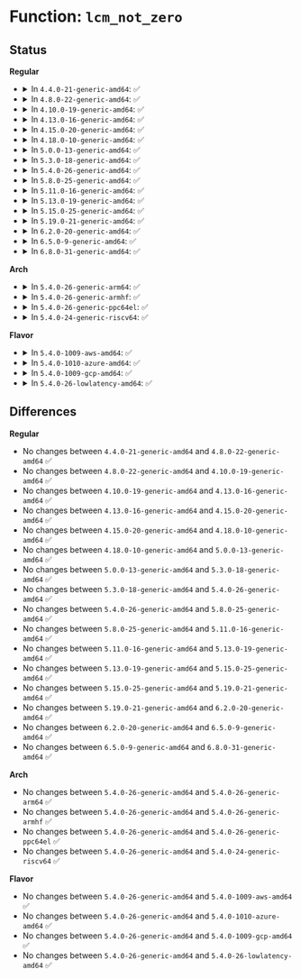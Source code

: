 # Function: <code>lcm_not_zero</code>

## Status
<b>Regular</b>
<ul>
<li>
<details>
<summary>In <code>4.4.0-21-generic-amd64</code>: ✅</summary>

```c
long unsigned int lcm_not_zero(long unsigned int a, long unsigned int b)
```

```json
{
  "name": "lcm_not_zero",
  "collision_type": "Unique Global",
  "inline_type": "No",
  "funcs": [
    {
      "addr": 18446744071583017168,
      "name": "lcm_not_zero",
      "external": true,
      "loc": "lib/lcm.c:16",
      "file": "lib/lcm.c",
      "inline": "seen, unknown",
      "caller_inline": [],
      "caller_func": [
        "block/blk-settings.c:blk_stack_limits",
        "block/blk-settings.c:blk_stack_limits",
        "block/blk-settings.c:blk_stack_limits"
      ]
    }
  ],
  "symbols": [
    {
      "addr": 18446744071583017168,
      "name": "lcm_not_zero",
      "section": ".text",
      "bind": "STB_GLOBAL",
      "size": 66
    }
  ]
}
```
</details>
</li>
<li>
<details>
<summary>In <code>4.8.0-22-generic-amd64</code>: ✅</summary>

```c
long unsigned int lcm_not_zero(long unsigned int a, long unsigned int b)
```

```json
{
  "name": "lcm_not_zero",
  "collision_type": "Unique Global",
  "inline_type": "No",
  "funcs": [
    {
      "addr": 18446744071583308176,
      "name": "lcm_not_zero",
      "external": true,
      "loc": "lib/lcm.c:16",
      "file": "lib/lcm.c",
      "inline": "seen, unknown",
      "caller_inline": [],
      "caller_func": [
        "block/blk-settings.c:blk_stack_limits",
        "block/blk-settings.c:blk_stack_limits",
        "block/blk-settings.c:blk_stack_limits"
      ]
    }
  ],
  "symbols": [
    {
      "addr": 18446744071583308176,
      "name": "lcm_not_zero",
      "section": ".text",
      "bind": "STB_GLOBAL",
      "size": 66
    }
  ]
}
```
</details>
</li>
<li>
<details>
<summary>In <code>4.10.0-19-generic-amd64</code>: ✅</summary>

```c
long unsigned int lcm_not_zero(long unsigned int a, long unsigned int b)
```

```json
{
  "name": "lcm_not_zero",
  "collision_type": "Unique Global",
  "inline_type": "No",
  "funcs": [
    {
      "addr": 18446744071583427488,
      "name": "lcm_not_zero",
      "external": true,
      "loc": "lib/lcm.c:16",
      "file": "lib/lcm.c",
      "inline": "seen, unknown",
      "caller_inline": [],
      "caller_func": [
        "block/blk-settings.c:blk_stack_limits",
        "block/blk-settings.c:blk_stack_limits",
        "block/blk-settings.c:blk_stack_limits"
      ]
    }
  ],
  "symbols": [
    {
      "addr": 18446744071583427488,
      "name": "lcm_not_zero",
      "section": ".text",
      "bind": "STB_GLOBAL",
      "size": 66
    }
  ]
}
```
</details>
</li>
<li>
<details>
<summary>In <code>4.13.0-16-generic-amd64</code>: ✅</summary>

```c
long unsigned int lcm_not_zero(long unsigned int a, long unsigned int b)
```

```json
{
  "name": "lcm_not_zero",
  "collision_type": "Unique Global",
  "inline_type": "No",
  "funcs": [
    {
      "addr": 18446744071583448816,
      "name": "lcm_not_zero",
      "external": true,
      "loc": "lib/lcm.c:16",
      "file": "lib/lcm.c",
      "inline": "seen, unknown",
      "caller_inline": [],
      "caller_func": [
        "block/blk-settings.c:blk_stack_limits",
        "block/blk-settings.c:blk_stack_limits",
        "block/blk-settings.c:blk_stack_limits"
      ]
    }
  ],
  "symbols": [
    {
      "addr": 18446744071583448816,
      "name": "lcm_not_zero",
      "section": ".text",
      "bind": "STB_GLOBAL",
      "size": 66
    }
  ]
}
```
</details>
</li>
<li>
<details>
<summary>In <code>4.15.0-20-generic-amd64</code>: ✅</summary>

```c
long unsigned int lcm_not_zero(long unsigned int a, long unsigned int b)
```

```json
{
  "name": "lcm_not_zero",
  "collision_type": "Unique Global",
  "inline_type": "No",
  "funcs": [
    {
      "addr": 18446744071583628912,
      "name": "lcm_not_zero",
      "external": true,
      "loc": "lib/lcm.c:16",
      "file": "lib/lcm.c",
      "inline": "seen, unknown",
      "caller_inline": [],
      "caller_func": [
        "block/blk-settings.c:blk_stack_limits",
        "block/blk-settings.c:blk_stack_limits",
        "block/blk-settings.c:blk_stack_limits"
      ]
    }
  ],
  "symbols": [
    {
      "addr": 18446744071583628912,
      "name": "lcm_not_zero",
      "section": ".text",
      "bind": "STB_GLOBAL",
      "size": 66
    }
  ]
}
```
</details>
</li>
<li>
<details>
<summary>In <code>4.18.0-10-generic-amd64</code>: ✅</summary>

```c
long unsigned int lcm_not_zero(long unsigned int a, long unsigned int b)
```

```json
{
  "name": "lcm_not_zero",
  "collision_type": "Unique Global",
  "inline_type": "No",
  "funcs": [
    {
      "addr": 18446744071583845472,
      "name": "lcm_not_zero",
      "external": true,
      "loc": "lib/lcm.c:16",
      "file": "lib/lcm.c",
      "inline": "seen, unknown",
      "caller_inline": [],
      "caller_func": [
        "block/blk-settings.c:blk_stack_limits",
        "block/blk-settings.c:blk_stack_limits",
        "block/blk-settings.c:blk_stack_limits"
      ]
    }
  ],
  "symbols": [
    {
      "addr": 18446744071583845472,
      "name": "lcm_not_zero",
      "section": ".text",
      "bind": "STB_GLOBAL",
      "size": 66
    }
  ]
}
```
</details>
</li>
<li>
<details>
<summary>In <code>5.0.0-13-generic-amd64</code>: ✅</summary>

```c
long unsigned int lcm_not_zero(long unsigned int a, long unsigned int b)
```

```json
{
  "name": "lcm_not_zero",
  "collision_type": "Unique Global",
  "inline_type": "No",
  "funcs": [
    {
      "addr": 18446744071583929168,
      "name": "lcm_not_zero",
      "external": true,
      "loc": "lib/lcm.c:16",
      "file": "lib/lcm.c",
      "inline": "seen, unknown",
      "caller_inline": [],
      "caller_func": [
        "block/blk-settings.c:blk_stack_limits",
        "block/blk-settings.c:blk_stack_limits",
        "block/blk-settings.c:blk_stack_limits"
      ]
    }
  ],
  "symbols": [
    {
      "addr": 18446744071583929168,
      "name": "lcm_not_zero",
      "section": ".text",
      "bind": "STB_GLOBAL",
      "size": 66
    }
  ]
}
```
</details>
</li>
<li>
<details>
<summary>In <code>5.3.0-18-generic-amd64</code>: ✅</summary>

```c
long unsigned int lcm_not_zero(long unsigned int a, long unsigned int b)
```

```json
{
  "name": "lcm_not_zero",
  "collision_type": "Unique Global",
  "inline_type": "No",
  "funcs": [
    {
      "addr": 18446744071584155376,
      "name": "lcm_not_zero",
      "external": true,
      "loc": "lib/math/lcm.c:17",
      "file": "lib/math/lcm.c",
      "inline": "seen, unknown",
      "caller_inline": [],
      "caller_func": [
        "block/blk-settings.c:blk_stack_limits",
        "block/blk-settings.c:blk_stack_limits",
        "block/blk-settings.c:blk_stack_limits"
      ]
    }
  ],
  "symbols": [
    {
      "addr": 18446744071584155376,
      "name": "lcm_not_zero",
      "section": ".text",
      "bind": "STB_GLOBAL",
      "size": 70
    }
  ]
}
```
</details>
</li>
<li>
<details>
<summary>In <code>5.4.0-26-generic-amd64</code>: ✅</summary>

```c
long unsigned int lcm_not_zero(long unsigned int a, long unsigned int b)
```

```json
{
  "name": "lcm_not_zero",
  "collision_type": "Unique Global",
  "inline_type": "No",
  "funcs": [
    {
      "addr": 18446744071584278000,
      "name": "lcm_not_zero",
      "external": true,
      "loc": "lib/math/lcm.c:17",
      "file": "lib/math/lcm.c",
      "inline": "seen, unknown",
      "caller_inline": [],
      "caller_func": [
        "block/blk-settings.c:blk_stack_limits",
        "block/blk-settings.c:blk_stack_limits",
        "block/blk-settings.c:blk_stack_limits"
      ]
    }
  ],
  "symbols": [
    {
      "addr": 18446744071584278000,
      "name": "lcm_not_zero",
      "section": ".text",
      "bind": "STB_GLOBAL",
      "size": 70
    }
  ]
}
```
</details>
</li>
<li>
<details>
<summary>In <code>5.8.0-25-generic-amd64</code>: ✅</summary>

```c
long unsigned int lcm_not_zero(long unsigned int a, long unsigned int b)
```

```json
{
  "name": "lcm_not_zero",
  "collision_type": "Unique Global",
  "inline_type": "No",
  "funcs": [
    {
      "addr": 18446744071584687376,
      "name": "lcm_not_zero",
      "external": true,
      "loc": "lib/math/lcm.c:17",
      "file": "lib/math/lcm.c",
      "inline": "seen, unknown",
      "caller_inline": [],
      "caller_func": [
        "block/blk-settings.c:blk_stack_limits",
        "block/blk-settings.c:blk_stack_limits",
        "block/blk-settings.c:blk_stack_limits"
      ]
    }
  ],
  "symbols": [
    {
      "addr": 18446744071584687376,
      "name": "lcm_not_zero",
      "section": ".text",
      "bind": "STB_GLOBAL",
      "size": 70
    }
  ]
}
```
</details>
</li>
<li>
<details>
<summary>In <code>5.11.0-16-generic-amd64</code>: ✅</summary>

```c
long unsigned int lcm_not_zero(long unsigned int a, long unsigned int b)
```

```json
{
  "name": "lcm_not_zero",
  "collision_type": "Unique Global",
  "inline_type": "No",
  "funcs": [
    {
      "addr": 18446744071584804976,
      "name": "lcm_not_zero",
      "external": true,
      "loc": "lib/math/lcm.c:17",
      "file": "lib/math/lcm.c",
      "inline": "seen, unknown",
      "caller_inline": [],
      "caller_func": [
        "block/blk-settings.c:blk_stack_limits",
        "block/blk-settings.c:blk_stack_limits",
        "block/blk-settings.c:blk_stack_limits"
      ]
    }
  ],
  "symbols": [
    {
      "addr": 18446744071584804976,
      "name": "lcm_not_zero",
      "section": ".text",
      "bind": "STB_GLOBAL",
      "size": 75
    }
  ]
}
```
</details>
</li>
<li>
<details>
<summary>In <code>5.13.0-19-generic-amd64</code>: ✅</summary>

```c
long unsigned int lcm_not_zero(long unsigned int a, long unsigned int b)
```

```json
{
  "name": "lcm_not_zero",
  "collision_type": "Unique Global",
  "inline_type": "No",
  "funcs": [
    {
      "addr": 18446744071584849440,
      "name": "lcm_not_zero",
      "external": true,
      "loc": "lib/math/lcm.c:17",
      "file": "lib/math/lcm.c",
      "inline": "seen, unknown",
      "caller_inline": [],
      "caller_func": [
        "block/blk-settings.c:blk_stack_limits",
        "block/blk-settings.c:blk_stack_limits",
        "block/blk-settings.c:blk_stack_limits"
      ]
    }
  ],
  "symbols": [
    {
      "addr": 18446744071584849440,
      "name": "lcm_not_zero",
      "section": ".text",
      "bind": "STB_GLOBAL",
      "size": 75
    }
  ]
}
```
</details>
</li>
<li>
<details>
<summary>In <code>5.15.0-25-generic-amd64</code>: ✅</summary>

```c
long unsigned int lcm_not_zero(long unsigned int a, long unsigned int b)
```

```json
{
  "name": "lcm_not_zero",
  "collision_type": "Unique Global",
  "inline_type": "No",
  "funcs": [
    {
      "addr": 18446744071585269664,
      "name": "lcm_not_zero",
      "external": true,
      "loc": "lib/math/lcm.c:17",
      "file": "lib/math/lcm.c",
      "inline": "seen, unknown",
      "caller_inline": [],
      "caller_func": [
        "block/blk-settings.c:blk_stack_limits",
        "block/blk-settings.c:blk_stack_limits",
        "block/blk-settings.c:blk_stack_limits"
      ]
    }
  ],
  "symbols": [
    {
      "addr": 18446744071585269664,
      "name": "lcm_not_zero",
      "section": ".text",
      "bind": "STB_GLOBAL",
      "size": 75
    }
  ]
}
```
</details>
</li>
<li>
<details>
<summary>In <code>5.19.0-21-generic-amd64</code>: ✅</summary>

```c
long unsigned int lcm_not_zero(long unsigned int a, long unsigned int b)
```

```json
{
  "name": "lcm_not_zero",
  "collision_type": "Unique Global",
  "inline_type": "No",
  "funcs": [
    {
      "addr": 18446744071586113760,
      "name": "lcm_not_zero",
      "external": true,
      "loc": "lib/math/lcm.c:17",
      "file": "lib/math/lcm.c",
      "inline": "seen, unknown",
      "caller_inline": [],
      "caller_func": [
        "block/blk-settings.c:blk_stack_limits",
        "block/blk-settings.c:blk_stack_limits",
        "block/blk-settings.c:blk_stack_limits"
      ]
    }
  ],
  "symbols": [
    {
      "addr": 18446744071586113760,
      "name": "lcm_not_zero",
      "section": ".text",
      "bind": "STB_GLOBAL",
      "size": 99
    }
  ]
}
```
</details>
</li>
<li>
<details>
<summary>In <code>6.2.0-20-generic-amd64</code>: ✅</summary>

```c
long unsigned int lcm_not_zero(long unsigned int a, long unsigned int b)
```

```json
{
  "name": "lcm_not_zero",
  "collision_type": "Unique Global",
  "inline_type": "No",
  "funcs": [
    {
      "addr": 18446744071587099840,
      "name": "lcm_not_zero",
      "external": true,
      "loc": "lib/math/lcm.c:17",
      "file": "lib/math/lcm.c",
      "inline": "seen, unknown",
      "caller_inline": [],
      "caller_func": [
        "block/blk-settings.c:blk_stack_limits",
        "block/blk-settings.c:blk_stack_limits",
        "block/blk-settings.c:blk_stack_limits"
      ]
    }
  ],
  "symbols": [
    {
      "addr": 18446744071587099840,
      "name": "lcm_not_zero",
      "section": ".text",
      "bind": "STB_GLOBAL",
      "size": 99
    }
  ]
}
```
</details>
</li>
<li>
<details>
<summary>In <code>6.5.0-9-generic-amd64</code>: ✅</summary>

```c
long unsigned int lcm_not_zero(long unsigned int a, long unsigned int b)
```

```json
{
  "name": "lcm_not_zero",
  "collision_type": "Unique Global",
  "inline_type": "No",
  "funcs": [
    {
      "addr": 18446744071587359904,
      "name": "lcm_not_zero",
      "external": true,
      "loc": "lib/math/lcm.c:17",
      "file": "lib/math/lcm.c",
      "inline": "seen, unknown",
      "caller_inline": [],
      "caller_func": [
        "block/blk-settings.c:blk_stack_limits",
        "block/blk-settings.c:blk_stack_limits",
        "block/blk-settings.c:blk_stack_limits"
      ]
    }
  ],
  "symbols": [
    {
      "addr": 18446744071587359904,
      "name": "lcm_not_zero",
      "section": ".text",
      "bind": "STB_GLOBAL",
      "size": 99
    }
  ]
}
```
</details>
</li>
<li>
<details>
<summary>In <code>6.8.0-31-generic-amd64</code>: ✅</summary>

```c
long unsigned int lcm_not_zero(long unsigned int a, long unsigned int b)
```

```json
{
  "name": "lcm_not_zero",
  "collision_type": "Unique Global",
  "inline_type": "No",
  "funcs": [
    {
      "addr": 18446744071587646224,
      "name": "lcm_not_zero",
      "external": true,
      "loc": "lib/math/lcm.c:17",
      "file": "lib/math/lcm.c",
      "inline": "seen, unknown",
      "caller_inline": [],
      "caller_func": [
        "block/blk-settings.c:blk_stack_limits",
        "block/blk-settings.c:blk_stack_limits",
        "block/blk-settings.c:blk_stack_limits"
      ]
    }
  ],
  "symbols": [
    {
      "addr": 18446744071587646224,
      "name": "lcm_not_zero",
      "section": ".text",
      "bind": "STB_GLOBAL",
      "size": 99
    }
  ]
}
```
</details>
</li>
</ul>
<b>Arch</b>
<ul>
<li>
<details>
<summary>In <code>5.4.0-26-generic-arm64</code>: ✅</summary>

```c
long unsigned int lcm_not_zero(long unsigned int a, long unsigned int b)
```

```json
{
  "name": "lcm_not_zero",
  "collision_type": "Unique Global",
  "inline_type": "No",
  "funcs": [
    {
      "addr": 18446603336496163680,
      "name": "lcm_not_zero",
      "external": true,
      "loc": "lib/math/lcm.c:17",
      "file": "lib/math/lcm.c",
      "inline": "seen, unknown",
      "caller_inline": [],
      "caller_func": [
        "block/blk-settings.c:blk_stack_limits",
        "block/blk-settings.c:blk_stack_limits",
        "block/blk-settings.c:blk_stack_limits"
      ]
    }
  ],
  "symbols": [
    {
      "addr": 18446603336496163680,
      "name": "lcm_not_zero",
      "section": ".text",
      "bind": "STB_GLOBAL",
      "size": 84
    }
  ]
}
```
</details>
</li>
<li>
<details>
<summary>In <code>5.4.0-26-generic-armhf</code>: ✅</summary>

```c
long unsigned int lcm_not_zero(long unsigned int a, long unsigned int b)
```

```json
{
  "name": "lcm_not_zero",
  "collision_type": "Unique Global",
  "inline_type": "No",
  "funcs": [
    {
      "addr": 3229486184,
      "name": "lcm_not_zero",
      "external": true,
      "loc": "lib/math/lcm.c:17",
      "file": "lib/math/lcm.c",
      "inline": "seen, unknown",
      "caller_inline": [],
      "caller_func": [
        "block/blk-settings.c:blk_stack_limits",
        "block/blk-settings.c:blk_stack_limits",
        "block/blk-settings.c:blk_stack_limits"
      ]
    }
  ],
  "symbols": [
    {
      "addr": 3229486184,
      "name": "lcm_not_zero",
      "section": ".text",
      "bind": "STB_GLOBAL",
      "size": 80
    }
  ]
}
```
</details>
</li>
<li>
<details>
<summary>In <code>5.4.0-26-generic-ppc64el</code>: ✅</summary>

```c
long unsigned int lcm_not_zero(long unsigned int a, long unsigned int b)
```

```json
{
  "name": "lcm_not_zero",
  "collision_type": "Unique Global",
  "inline_type": "No",
  "funcs": [
    {
      "addr": 13835058055290428272,
      "name": "lcm_not_zero",
      "external": true,
      "loc": "lib/math/lcm.c:17",
      "file": "lib/math/lcm.c",
      "inline": "seen, unknown",
      "caller_inline": [],
      "caller_func": [
        "block/blk-settings.c:blk_stack_limits",
        "block/blk-settings.c:blk_stack_limits",
        "block/blk-settings.c:blk_stack_limits"
      ]
    }
  ],
  "symbols": [
    {
      "addr": 13835058055290428272,
      "name": "lcm_not_zero",
      "section": ".text",
      "bind": "STB_GLOBAL",
      "size": 172
    }
  ]
}
```
</details>
</li>
<li>
<details>
<summary>In <code>5.4.0-24-generic-riscv64</code>: ✅</summary>

```c
long unsigned int lcm_not_zero(long unsigned int a, long unsigned int b)
```

```json
{
  "name": "lcm_not_zero",
  "collision_type": "Unique Global",
  "inline_type": "No",
  "funcs": [
    {
      "addr": 18446743936275214534,
      "name": "lcm_not_zero",
      "external": true,
      "loc": "lib/math/lcm.c:17",
      "file": "lib/math/lcm.c",
      "inline": "seen, unknown",
      "caller_inline": [],
      "caller_func": [
        "block/blk-settings.c:blk_stack_limits",
        "block/blk-settings.c:blk_stack_limits",
        "block/blk-settings.c:blk_stack_limits"
      ]
    }
  ],
  "symbols": [
    {
      "addr": 18446743936275214534,
      "name": "lcm_not_zero",
      "section": ".text",
      "bind": "STB_GLOBAL",
      "size": 54
    }
  ]
}
```
</details>
</li>
</ul>
<b>Flavor</b>
<ul>
<li>
<details>
<summary>In <code>5.4.0-1009-aws-amd64</code>: ✅</summary>

```c
long unsigned int lcm_not_zero(long unsigned int a, long unsigned int b)
```

```json
{
  "name": "lcm_not_zero",
  "collision_type": "Unique Global",
  "inline_type": "No",
  "funcs": [
    {
      "addr": 18446744071584246736,
      "name": "lcm_not_zero",
      "external": true,
      "loc": "lib/math/lcm.c:17",
      "file": "lib/math/lcm.c",
      "inline": "seen, unknown",
      "caller_inline": [],
      "caller_func": [
        "block/blk-settings.c:blk_stack_limits",
        "block/blk-settings.c:blk_stack_limits",
        "block/blk-settings.c:blk_stack_limits"
      ]
    }
  ],
  "symbols": [
    {
      "addr": 18446744071584246736,
      "name": "lcm_not_zero",
      "section": ".text",
      "bind": "STB_GLOBAL",
      "size": 70
    }
  ]
}
```
</details>
</li>
<li>
<details>
<summary>In <code>5.4.0-1010-azure-amd64</code>: ✅</summary>

```c
long unsigned int lcm_not_zero(long unsigned int a, long unsigned int b)
```

```json
{
  "name": "lcm_not_zero",
  "collision_type": "Unique Global",
  "inline_type": "No",
  "funcs": [
    {
      "addr": 18446744071584181936,
      "name": "lcm_not_zero",
      "external": true,
      "loc": "lib/math/lcm.c:17",
      "file": "lib/math/lcm.c",
      "inline": "seen, unknown",
      "caller_inline": [],
      "caller_func": [
        "block/blk-settings.c:blk_stack_limits",
        "block/blk-settings.c:blk_stack_limits",
        "block/blk-settings.c:blk_stack_limits"
      ]
    }
  ],
  "symbols": [
    {
      "addr": 18446744071584181936,
      "name": "lcm_not_zero",
      "section": ".text",
      "bind": "STB_GLOBAL",
      "size": 70
    }
  ]
}
```
</details>
</li>
<li>
<details>
<summary>In <code>5.4.0-1009-gcp-amd64</code>: ✅</summary>

```c
long unsigned int lcm_not_zero(long unsigned int a, long unsigned int b)
```

```json
{
  "name": "lcm_not_zero",
  "collision_type": "Unique Global",
  "inline_type": "No",
  "funcs": [
    {
      "addr": 18446744071584230496,
      "name": "lcm_not_zero",
      "external": true,
      "loc": "lib/math/lcm.c:17",
      "file": "lib/math/lcm.c",
      "inline": "seen, unknown",
      "caller_inline": [],
      "caller_func": [
        "block/blk-settings.c:blk_stack_limits",
        "block/blk-settings.c:blk_stack_limits",
        "block/blk-settings.c:blk_stack_limits"
      ]
    }
  ],
  "symbols": [
    {
      "addr": 18446744071584230496,
      "name": "lcm_not_zero",
      "section": ".text",
      "bind": "STB_GLOBAL",
      "size": 70
    }
  ]
}
```
</details>
</li>
<li>
<details>
<summary>In <code>5.4.0-26-lowlatency-amd64</code>: ✅</summary>

```c
long unsigned int lcm_not_zero(long unsigned int a, long unsigned int b)
```

```json
{
  "name": "lcm_not_zero",
  "collision_type": "Unique Global",
  "inline_type": "No",
  "funcs": [
    {
      "addr": 18446744071584335328,
      "name": "lcm_not_zero",
      "external": true,
      "loc": "lib/math/lcm.c:17",
      "file": "lib/math/lcm.c",
      "inline": "seen, unknown",
      "caller_inline": [],
      "caller_func": [
        "block/blk-settings.c:blk_stack_limits",
        "block/blk-settings.c:blk_stack_limits",
        "block/blk-settings.c:blk_stack_limits"
      ]
    }
  ],
  "symbols": [
    {
      "addr": 18446744071584335328,
      "name": "lcm_not_zero",
      "section": ".text",
      "bind": "STB_GLOBAL",
      "size": 70
    }
  ]
}
```
</details>
</li>
</ul>

## Differences
<b>Regular</b>
<ul>
<li>
No changes between <code>4.4.0-21-generic-amd64</code> and <code>4.8.0-22-generic-amd64</code> ✅
</li>
<li>
No changes between <code>4.8.0-22-generic-amd64</code> and <code>4.10.0-19-generic-amd64</code> ✅
</li>
<li>
No changes between <code>4.10.0-19-generic-amd64</code> and <code>4.13.0-16-generic-amd64</code> ✅
</li>
<li>
No changes between <code>4.13.0-16-generic-amd64</code> and <code>4.15.0-20-generic-amd64</code> ✅
</li>
<li>
No changes between <code>4.15.0-20-generic-amd64</code> and <code>4.18.0-10-generic-amd64</code> ✅
</li>
<li>
No changes between <code>4.18.0-10-generic-amd64</code> and <code>5.0.0-13-generic-amd64</code> ✅
</li>
<li>
No changes between <code>5.0.0-13-generic-amd64</code> and <code>5.3.0-18-generic-amd64</code> ✅
</li>
<li>
No changes between <code>5.3.0-18-generic-amd64</code> and <code>5.4.0-26-generic-amd64</code> ✅
</li>
<li>
No changes between <code>5.4.0-26-generic-amd64</code> and <code>5.8.0-25-generic-amd64</code> ✅
</li>
<li>
No changes between <code>5.8.0-25-generic-amd64</code> and <code>5.11.0-16-generic-amd64</code> ✅
</li>
<li>
No changes between <code>5.11.0-16-generic-amd64</code> and <code>5.13.0-19-generic-amd64</code> ✅
</li>
<li>
No changes between <code>5.13.0-19-generic-amd64</code> and <code>5.15.0-25-generic-amd64</code> ✅
</li>
<li>
No changes between <code>5.15.0-25-generic-amd64</code> and <code>5.19.0-21-generic-amd64</code> ✅
</li>
<li>
No changes between <code>5.19.0-21-generic-amd64</code> and <code>6.2.0-20-generic-amd64</code> ✅
</li>
<li>
No changes between <code>6.2.0-20-generic-amd64</code> and <code>6.5.0-9-generic-amd64</code> ✅
</li>
<li>
No changes between <code>6.5.0-9-generic-amd64</code> and <code>6.8.0-31-generic-amd64</code> ✅
</li>
</ul>
<b>Arch</b>
<ul>
<li>
No changes between <code>5.4.0-26-generic-amd64</code> and <code>5.4.0-26-generic-arm64</code> ✅
</li>
<li>
No changes between <code>5.4.0-26-generic-amd64</code> and <code>5.4.0-26-generic-armhf</code> ✅
</li>
<li>
No changes between <code>5.4.0-26-generic-amd64</code> and <code>5.4.0-26-generic-ppc64el</code> ✅
</li>
<li>
No changes between <code>5.4.0-26-generic-amd64</code> and <code>5.4.0-24-generic-riscv64</code> ✅
</li>
</ul>
<b>Flavor</b>
<ul>
<li>
No changes between <code>5.4.0-26-generic-amd64</code> and <code>5.4.0-1009-aws-amd64</code> ✅
</li>
<li>
No changes between <code>5.4.0-26-generic-amd64</code> and <code>5.4.0-1010-azure-amd64</code> ✅
</li>
<li>
No changes between <code>5.4.0-26-generic-amd64</code> and <code>5.4.0-1009-gcp-amd64</code> ✅
</li>
<li>
No changes between <code>5.4.0-26-generic-amd64</code> and <code>5.4.0-26-lowlatency-amd64</code> ✅
</li>
</ul>
